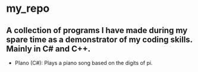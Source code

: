 # my_repo


## A collection of programs I have made during my spare time as a demonstrator of my coding skills. Mainly in C# and C++.

- PIano (C#): Plays a piano song based on the digits of pi.